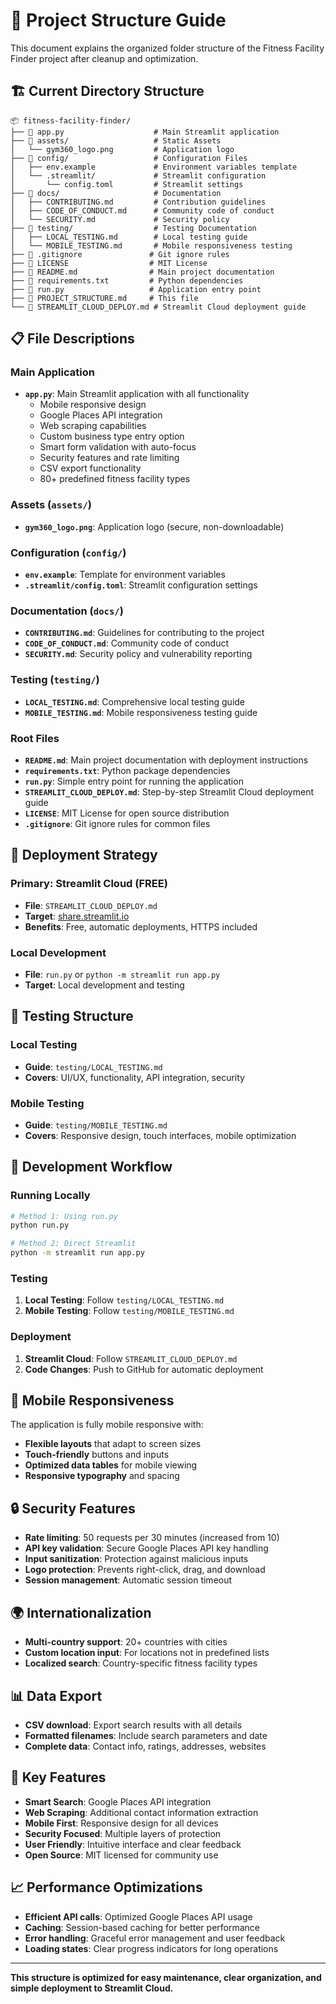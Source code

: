 # 📁 Project Structure Guide

This document explains the organized folder structure of the Fitness Facility Finder project after cleanup and optimization.

## 🏗️ **Current Directory Structure**

```
📦 fitness-facility-finder/
├── 📄 app.py                    # Main Streamlit application
├── 📁 assets/                   # Static Assets
│   └── gym360_logo.png         # Application logo
├── 📁 config/                   # Configuration Files
│   ├── env.example             # Environment variables template
│   └── .streamlit/             # Streamlit configuration
│       └── config.toml         # Streamlit settings
├── 📁 docs/                     # Documentation
│   ├── CONTRIBUTING.md         # Contribution guidelines
│   ├── CODE_OF_CONDUCT.md      # Community code of conduct
│   └── SECURITY.md             # Security policy
├── 📁 testing/                  # Testing Documentation
│   ├── LOCAL_TESTING.md        # Local testing guide
│   └── MOBILE_TESTING.md       # Mobile responsiveness testing
├── 📄 .gitignore               # Git ignore rules
├── 📄 LICENSE                  # MIT License
├── 📄 README.md                # Main project documentation
├── 📄 requirements.txt         # Python dependencies
├── 📄 run.py                   # Application entry point
├── 📄 PROJECT_STRUCTURE.md     # This file
└── 📄 STREAMLIT_CLOUD_DEPLOY.md # Streamlit Cloud deployment guide
```

## 📋 **File Descriptions**

### **Main Application**
- **`app.py`**: Main Streamlit application with all functionality
  - Mobile responsive design
  - Google Places API integration
  - Web scraping capabilities
  - Custom business type entry option
  - Smart form validation with auto-focus
  - Security features and rate limiting
  - CSV export functionality
  - 80+ predefined fitness facility types

### **Assets (`assets/`)**
- **`gym360_logo.png`**: Application logo (secure, non-downloadable)

### **Configuration (`config/`)**
- **`env.example`**: Template for environment variables
- **`.streamlit/config.toml`**: Streamlit configuration settings

### **Documentation (`docs/`)**
- **`CONTRIBUTING.md`**: Guidelines for contributing to the project
- **`CODE_OF_CONDUCT.md`**: Community code of conduct
- **`SECURITY.md`**: Security policy and vulnerability reporting

### **Testing (`testing/`)**
- **`LOCAL_TESTING.md`**: Comprehensive local testing guide
- **`MOBILE_TESTING.md`**: Mobile responsiveness testing guide

### **Root Files**
- **`README.md`**: Main project documentation with deployment instructions
- **`requirements.txt`**: Python package dependencies
- **`run.py`**: Simple entry point for running the application
- **`STREAMLIT_CLOUD_DEPLOY.md`**: Step-by-step Streamlit Cloud deployment guide
- **`LICENSE`**: MIT License for open source distribution
- **`.gitignore`**: Git ignore rules for common files

## 🚀 **Deployment Strategy**

### **Primary: Streamlit Cloud (FREE)**
- **File**: `STREAMLIT_CLOUD_DEPLOY.md`
- **Target**: [share.streamlit.io](https://share.streamlit.io)
- **Benefits**: Free, automatic deployments, HTTPS included

### **Local Development**
- **File**: `run.py` or `python -m streamlit run app.py`
- **Target**: Local development and testing

## 🧪 **Testing Structure**

### **Local Testing**
- **Guide**: `testing/LOCAL_TESTING.md`
- **Covers**: UI/UX, functionality, API integration, security

### **Mobile Testing**
- **Guide**: `testing/MOBILE_TESTING.md`
- **Covers**: Responsive design, touch interfaces, mobile optimization

## 🔧 **Development Workflow**

### **Running Locally**
```bash
# Method 1: Using run.py
python run.py

# Method 2: Direct Streamlit
python -m streamlit run app.py
```

### **Testing**
1. **Local Testing**: Follow `testing/LOCAL_TESTING.md`
2. **Mobile Testing**: Follow `testing/MOBILE_TESTING.md`

### **Deployment**
1. **Streamlit Cloud**: Follow `STREAMLIT_CLOUD_DEPLOY.md`
2. **Code Changes**: Push to GitHub for automatic deployment

## 📱 **Mobile Responsiveness**

The application is fully mobile responsive with:
- **Flexible layouts** that adapt to screen sizes
- **Touch-friendly** buttons and inputs
- **Optimized data tables** for mobile viewing
- **Responsive typography** and spacing

## 🔒 **Security Features**

- **Rate limiting**: 50 requests per 30 minutes (increased from 10)
- **API key validation**: Secure Google Places API key handling
- **Input sanitization**: Protection against malicious inputs
- **Logo protection**: Prevents right-click, drag, and download
- **Session management**: Automatic session timeout

## 🌍 **Internationalization**

- **Multi-country support**: 20+ countries with cities
- **Custom location input**: For locations not in predefined lists
- **Localized search**: Country-specific fitness facility types

## 📊 **Data Export**

- **CSV download**: Export search results with all details
- **Formatted filenames**: Include search parameters and date
- **Complete data**: Contact info, ratings, addresses, websites

## 🎯 **Key Features**

- **Smart Search**: Google Places API integration
- **Web Scraping**: Additional contact information extraction
- **Mobile First**: Responsive design for all devices
- **Security Focused**: Multiple layers of protection
- **User Friendly**: Intuitive interface and clear feedback
- **Open Source**: MIT licensed for community use

## 📈 **Performance Optimizations**

- **Efficient API calls**: Optimized Google Places API usage
- **Caching**: Session-based caching for better performance
- **Error handling**: Graceful error management and user feedback
- **Loading states**: Clear progress indicators for long operations

---

**This structure is optimized for easy maintenance, clear organization, and simple deployment to Streamlit Cloud.**